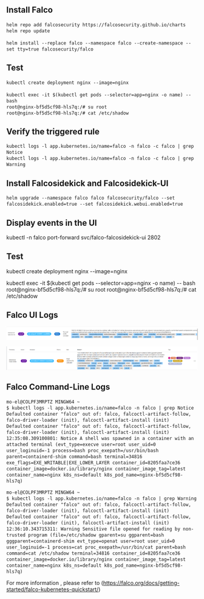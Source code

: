 ## Install Falco
```
helm repo add falcosecurity https://falcosecurity.github.io/charts
helm repo update

helm install --replace falco --namespace falco --create-namespace --set tty=true falcosecurity/falco
```

## Test
```
kubectl create deployment nginx --image=nginx

kubectl exec -it $(kubectl get pods --selector=app=nginx -o name) -- bash
root@nginx-bf5d5cf98-hls7q:/# su root
root@nginx-bf5d5cf98-hls7q:/# cat /etc/shadow
```

## Verify the triggered rule
```
kubectl logs -l app.kubernetes.io/name=falco -n falco -c falco | grep Notice
kubectl logs -l app.kubernetes.io/name=falco -n falco -c falco | grep Warning
```

## Install Falcosidekick and Falcosidekick-UI
```
helm upgrade --namespace falco falco falcosecurity/falco --set falcosidekick.enabled=true --set falcosidekick.webui.enabled=true
```

## Display events in the UI
kubectl -n falco port-forward svc/falco-falcosidekick-ui 2802

## Test
kubectl create deployment nginx --image=nginx

kubectl exec -it $(kubectl get pods --selector=app=nginx -o name) -- bash
root@nginx-bf5d5cf98-hls7q:/# su root
root@nginx-bf5d5cf98-hls7q:/# cat /etc/shadow

## Falco UI Logs
![alt text](image.png)

![alt text](image-1.png)


## Falco Command-Line Logs
```
mo-el@COLPF3MRPTZ MINGW64 ~
$ kubectl logs -l app.kubernetes.io/name=falco -n falco | grep Notice
Defaulted container "falco" out of: falco, falcoctl-artifact-follow, falco-driver-loader (init), falcoctl-artifact-install (init)
Defaulted container "falco" out of: falco, falcoctl-artifact-follow, falco-driver-loader (init), falcoctl-artifact-install (init)
12:35:08.309100801: Notice A shell was spawned in a container with an attached terminal (evt_type=execve user=root user_uid=0 user_loginuid=-1 process=bash proc_exepath=/usr/bin/bash parent=containerd-shim command=bash terminal=34816 exe_flags=EXE_WRITABLE|EXE_LOWER_LAYER container_id=8205faa7ce36 container_image=docker.io/library/nginx container_image_tag=latest container_name=nginx k8s_ns=default k8s_pod_name=nginx-bf5d5cf98-hls7q)
```
```
mo-el@COLPF3MRPTZ MINGW64 ~
$ kubectl logs -l app.kubernetes.io/name=falco -n falco | grep Warning
Defaulted container "falco" out of: falco, falcoctl-artifact-follow, falco-driver-loader (init), falcoctl-artifact-install (init)
Defaulted container "falco" out of: falco, falcoctl-artifact-follow, falco-driver-loader (init), falcoctl-artifact-install (init)
12:36:10.343715311: Warning Sensitive file opened for reading by non-trusted program (file=/etc/shadow gparent=su ggparent=bash gggparent=containerd-shim evt_type=openat user=root user_uid=0 user_loginuid=-1 process=cat proc_exepath=/usr/bin/cat parent=bash command=cat /etc/shadow terminal=34816 container_id=8205faa7ce36 container_image=docker.io/library/nginx container_image_tag=latest container_name=nginx k8s_ns=default k8s_pod_name=nginx-bf5d5cf98-hls7q)
```

For more information , please refer to (https://falco.org/docs/getting-started/falco-kubernetes-quickstart/)